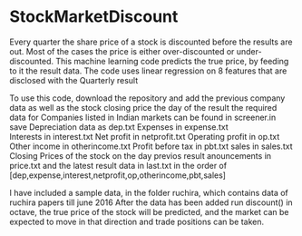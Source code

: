 # StockMarketDiscount
Every quarter the share price of a stock is discounted before the results are out. Most of the cases the price is either over-discounted or under-discounted. This machine learning code predicts the true price, by feeding to it the result data. The code uses linear regression on 8 features that are disclosed with the Quarterly result

To use this code, download the repository and add the previous company data as well as the stock closing price the day of the result
the required data for Companies listed in Indian markets can be found in screener.in
save  Depreciation data as dep.txt
      Expenses in expense.txt      
      Interests in interest.txt
      Net profit in netprofit.txt
      Operating profit in op.txt
      Other income in otherincome.txt
      Profit before tax in pbt.txt
      sales in sales.txt
      Closing Prices of the stock on the day previos result anouncements in price.txt
      and the latest result data in last.txt in the order of [dep,expense,interest,netprofit,op,otherincome,pbt,sales]
    
I have included a sample data, in the folder ruchira, which contains data of ruchira papers till june 2016
After the data has been added run discount() in octave, the true price of the stock will be predicted, and the market can be expected to move in that direction and trade positions can be taken.
